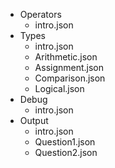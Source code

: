 - Operators
  - intro.json
- Types
  - intro.json
  - Arithmetic.json
  - Assignment.json
  - Comparison.json
  - Logical.json
- Debug
  - intro.json
- Output
  - intro.json
  - Question1.json
  - Question2.json
 